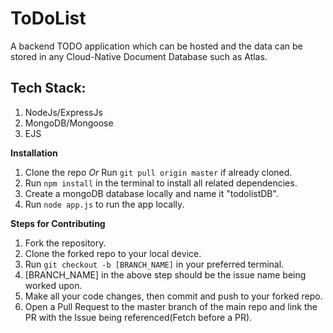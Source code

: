 # ToDoList
A backend TODO application which can be hosted and the data can be stored in any Cloud-Native Document Database such as Atlas.

## Tech Stack:
1. NodeJs/ExpressJs
2. MongoDB/Mongoose
3. EJS

**Installation**

1. Clone the repo _Or_ Run `git pull origin master` if already cloned.
2. Run `npm install` in the terminal to install all related dependencies.
3. Create a mongoDB database locally and name it "todolistDB".
4. Run `node app.js` to run the app locally.

**Steps for Contributing**
1. Fork the repository.
2. Clone the forked repo to your local device.
3. Run `git checkout -b [BRANCH_NAME]` in your preferred terminal.
4. [BRANCH_NAME] in the above step should be the issue name being worked upon.
5. Make all your code changes, then commit and push to your forked repo.
6. Open a Pull Request to the master branch of the main repo and link the PR with the Issue being referenced(Fetch before a PR).
